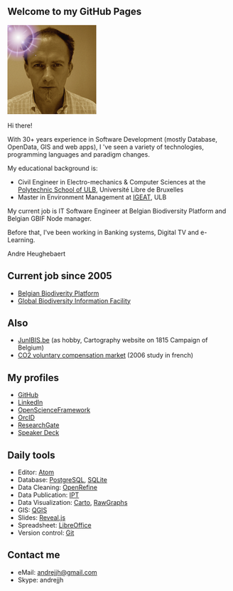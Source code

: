 ## Welcome to my GitHub Pages
![me](images/andrejjh.png)

Hi there!

With 30+ years experience in Software Development (mostly Database, OpenData, GIS and web apps), I 've seen a variety of technologies, programming languages and paradigm changes.

My educational background is:
- Civil Engineer in Electro-mechanics & Computer Sciences at the [Polytechnic School of ULB](http://www.ulb.ac.be/facs/polytech/), Université Libre de Bruxelles
- Master in Environment Management at [IGEAT](http://igeat.ulb.ac.be/), ULB

My current job is IT Software Engineer at Belgian Biodiversity Platform and Belgian GBIF Node manager.

Before that, I've been working in Banking systems, Digital TV and e-Learning.

Andre Heughebaert

## Current job since 2005
- [Belgian Biodiverity Platform](http://www.biodiversity.be)
- [Global Biodiversity Information Facility](http://www.gbif.org)

## Also
- [JunIBIS.be](http://www.junibis.be) (as hobby, Cartography website on 1815 Campaign of Belgium)
- [CO2 voluntary compensation market](http://dev.ulb.ac.be/ceese/ABC_Impacts/documents_abc/Heughebaert_report_compensation.pdf) (2006 study in french)

## My profiles
- [GitHub](https://github.com/andrejjh)
- [LinkedIn](https://www.linkedin.com/in/andr%C3%A9-heughebaert-a888a41/)
- [OpenScienceFramework](https://osf.io/k7w78/)
- [OrcID](http://orcid.org/0000-0002-7839-5300)
- [ResearchGate](https://www.researchgate.net/profile/Andre_Heughebaert)
- [Speaker Deck](https://speakerdeck.com/andrejjh)

## Daily tools
- Editor: [Atom](https://atom.io/)
- Database: [PostgreSQL](https://www.postgresql.org), [SQLite](https://www.sqlite.org/)
- Data Cleaning: [OpenRefine](http://openrefine.org/)
- Data Publication: [IPT](http://www.gbif.org/ipt)
- Data Visualization: [Carto](https://carto.com/), [RawGraphs](http://rawgraphs.io/)
- GIS: [QGIS](http://www.qgis.org/)
- Slides: [Reveal.js](http://lab.hakim.se/reveal-js)
- Spreadsheet: [LibreOffice](https://www.libreoffice.org/)
- Version control: [Git](https://git-scm.com/)

## Contact me
- eMail: [andrejjh@gmail.com](mailto:andrejjh@gmail.com)
- Skype: andrejjh
